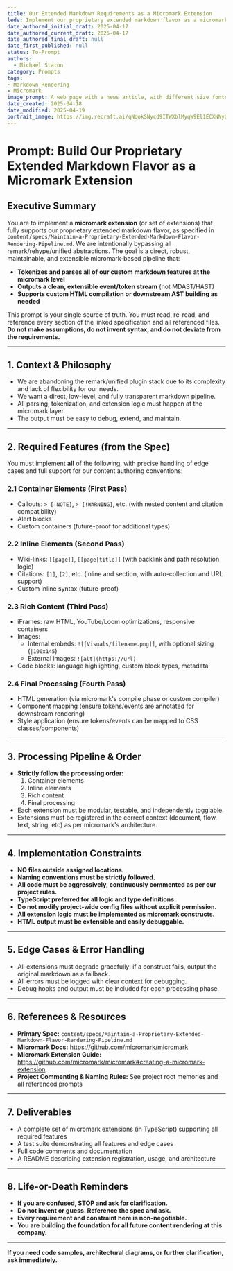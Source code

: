 ```yaml
---
title: Our Extended Markdown Requirements as a Micromark Extension
lede: Implement our proprietary extended markdown flavor as a micromark extension—bypassing remark, rehype, and all unified abstractions.
date_authored_initial_draft: 2025-04-17
date_authored_current_draft: 2025-04-17
date_authored_final_draft: null
date_first_published: null
status: To-Prompt
authors:
  - Michael Staton
category: Prompts
tags:
- Markdown-Rendering
- Micromark
image_prompt: A web page with a news article, with different size fonts and images, kind of jumping off the page.
date_created: 2025-04-18
date_modified: 2025-04-19
portrait_image: https://img.recraft.ai/qNqokSNycd9ITWXblMyqW9El1ECXNNyUuH3JkBjA8rY/rs:fit:1024:2048:0/raw:1/plain/abs://external/images/51eca0b9-1b09-4693-95c4-b8e18c20966b
---
```

# Prompt: Build Our Proprietary Extended Markdown Flavor as a Micromark Extension

## Executive Summary
You are to implement a **micromark extension** (or set of extensions) that fully supports our proprietary extended markdown flavor, as specified in `content/specs/Maintain-a-Proprietary-Extended-Markdown-Flavor-Rendering-Pipeline.md`. We are intentionally bypassing all remark/rehype/unified abstractions. The goal is a direct, robust, maintainable, and extensible micromark-based pipeline that:
- **Tokenizes and parses all of our custom markdown features at the micromark level**
- **Outputs a clean, extensible event/token stream** (not MDAST/HAST)
- **Supports custom HTML compilation or downstream AST building as needed**

This prompt is your single source of truth. You must read, re-read, and reference every section of the linked specification and all referenced files. **Do not make assumptions, do not invent syntax, and do not deviate from the requirements.**

---

## 1. Context & Philosophy
- We are abandoning the remark/unified plugin stack due to its complexity and lack of flexibility for our needs.
- We want a direct, low-level, and fully transparent markdown pipeline.
- All parsing, tokenization, and extension logic must happen at the micromark layer.
- The output must be easy to debug, extend, and maintain.

---

## 2. Required Features (from the Spec)
You must implement **all** of the following, with precise handling of edge cases and full support for our content authoring conventions:

### 2.1 Container Elements (First Pass)
- Callouts: `> [!NOTE]`, `> [!WARNING]`, etc. (with nested content and citation compatibility)
- Alert blocks
- Custom containers (future-proof for additional types)

### 2.2 Inline Elements (Second Pass)
- Wiki-links: `[[page]]`, `[[page|title]]` (with backlink and path resolution logic)
- Citations: `[1]`, `[2]`, etc. (inline and section, with auto-collection and URL support)
- Custom inline syntax (future-proof)

### 2.3 Rich Content (Third Pass)
- iFrames: raw HTML, YouTube/Loom optimizations, responsive containers
- Images:
  - Internal embeds: `![[Visuals/filename.png]]`, with optional sizing (`|100x145`)
  - External images: `![alt](https://url)`
- Code blocks: language highlighting, custom block types, metadata

### 2.4 Final Processing (Fourth Pass)
- HTML generation (via micromark's compile phase or custom compiler)
- Component mapping (ensure tokens/events are annotated for downstream rendering)
- Style application (ensure tokens/events can be mapped to CSS classes/components)

---

## 3. Processing Pipeline & Order
- **Strictly follow the processing order:**
  1. Container elements
  2. Inline elements
  3. Rich content
  4. Final processing
- Each extension must be modular, testable, and independently togglable.
- Extensions must be registered in the correct context (document, flow, text, string, etc) as per micromark's architecture.

---

## 4. Implementation Constraints
- **NO files outside assigned locations.**
- **Naming conventions must be strictly followed.**
- **All code must be aggressively, continuously commented as per our project rules.**
- **TypeScript preferred for all logic and type definitions.**
- **Do not modify project-wide config files without explicit permission.**
- **All extension logic must be implemented as micromark constructs.**
- **HTML output must be extensible and easily debuggable.**

---

## 5. Edge Cases & Error Handling
- All extensions must degrade gracefully: if a construct fails, output the original markdown as a fallback.
- All errors must be logged with clear context for debugging.
- Debug hooks and output must be included for each processing phase.

---

## 6. References & Resources
- **Primary Spec:** `content/specs/Maintain-a-Proprietary-Extended-Markdown-Flavor-Rendering-Pipeline.md`
- **Micromark Docs:** https://github.com/micromark/micromark
- **Micromark Extension Guide:** https://github.com/micromark/micromark#creating-a-micromark-extension
- **Project Commenting & Naming Rules:** See project root memories and all referenced prompts

---

## 7. Deliverables
- A complete set of micromark extensions (in TypeScript) supporting all required features
- A test suite demonstrating all features and edge cases
- Full code comments and documentation
- A README describing extension registration, usage, and architecture

---

## 8. Life-or-Death Reminders
- **If you are confused, STOP and ask for clarification.**
- **Do not invent or guess. Reference the spec and ask.**
- **Every requirement and constraint here is non-negotiable.**
- **You are building the foundation for all future content rendering at this company.**

---

**If you need code samples, architectural diagrams, or further clarification, ask immediately.**
